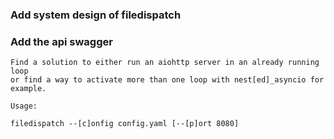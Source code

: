 ### Add system design of filedispatch
### Add the api swagger

```MD
Find a solution to either run an aiohttp server in an already running loop
or find a way to activate more than one loop with nest[ed]_asyncio for
example.
```

```
Usage:

filedispatch --[c]onfig config.yaml [--[p]ort 8080]
```
